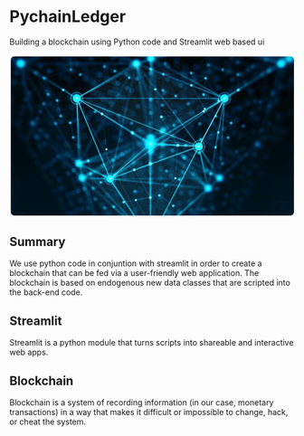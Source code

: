 # PychainLedger
Building a blockchain using Python code and Streamlit web based ui

![blockchain](https://github.com/jtraboulsi/PychainLedger/blob/main/Images/blockchain_image.JPG)

## Summary
We use python code in conjuntion with streamlit in order to create a blockchain that can be fed via a user-friendly web application. The blockchain is based on endogenous new data classes that are scripted into the back-end code.

## Streamlit
Streamlit is a python module that turns scripts into shareable and interactive web apps.

## Blockchain
Blockchain is a system of recording information (in our case, monetary transactions) in a way that makes it difficult or impossible to change, hack, or cheat the system.

